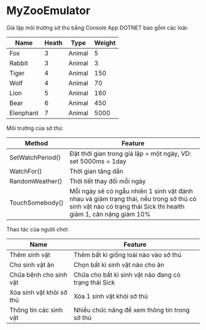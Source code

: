 # MyZooEmulator
Giả lập môi trường sở thú bằng Console App DOTNET bao gồm các loài:

| Name     | Heath | Type    | Weight |
| ---      | ---   | ---     | ---    |
| Fox      | 3     | Animal  | 5      |
| Rabbit   | 3     | Animal  | 3      |
| Tiger    | 4     | Animal  | 150    |
| Wolf     | 4     | Animal  | 70     |
| Lion     | 5     | Animal  | 160    |
| Bear     | 6     | Animal  | 450    |
| Elenphant| 7     | Animal  | 5000   |


Môi trường của sở thú:

| Method           |                                                               Feature                                                                                       |
| ---              | ---                                                                                                                                                         |
| SetWatchPeriod() | Đặt thời gian trong giả lập = một ngày, VD: set 5000ms = 1day                                                                                               |
| WatchFor()       | Thời gian tăng dần                                                                                                                                          |
| RandomWeather()  | Thời tiết thay đổi mỗi ngày                                                                                                                                 |
| TouchSomebody()  | Mỗi ngày sẽ có ngẫu nhiên 1 sinh vật đánh nhau và giảm trạng thái, nếu trong sở thú có sinh vật nào có trạng thái Sick thì health giảm 1, cân nặng giảm 10% |


Thao tác của người chơi:

| Name                     | Feature                                                |
| ---                      | ---                                                  |
| Thêm sinh vật            | Thêm bất kì giống loài nào vào sở thú                |
| Cho sinh vật ăn          | Chọn bất kì sinh vật nào cho ăn                      |
| Chữa bệnh cho sinh vật   | Chữa cho bất kì sinh vật nào đang có trạng thái Sick |
| Xóa sinh vật khỏi sở thú | Xóa 1 sinh vật khỏi sở thú                           |
| Thông tin các sinh vật   | Nhiều chức năng để xem thông tin trong sở thú        |
